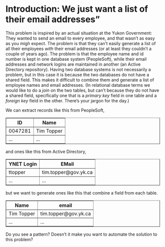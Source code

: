 # Introduction: We just want a list of their email addresses”

This problem is inspired by an actual situation at the Yukon Government:
They wanted to send an email to every employee, and that wasn’t as easy
as you migh expect. The problem is that they can’t easily generate a
list of all their employees _with_ their email addresses (or at least
they couldn’t a couple of years ago). The problem is that the employee
name and id number is kept in one database system (PeopleSoft), while
their email addresses and network logins are maintained in another (an
Active Directory repository). Having two database systems is not
necessarily a problem, but in this case it is because the two databases
do not have a shared field. This makes it difficult to combine them and
generate a list of employee names and email addresses. (In relational
database terms we would like to do a _join_ on the two tables, but
can’t because they do not have a shared field, specifically one that is
a _primary key_ field in one table and a _foreign key_ field in the
other. There’s your jargon for the day.)

We can extract records like this from PeopleSoft,

<table style="margin: 1em auto;" border="1">
  <tbody>
    <tr>
      <th>ID</th>
      <th>Name</th>
    </tr>
    <tr>
      <td>0047281</td>
      <td>Tim Topper</td>
    </tr>
    <tr>
      <td>...</td>
      <td>...</td>
    </tr>
  </tbody>
</table>
and ones like this from Active Directory,

<table style="margin: 1em auto;" border="1">
  <tbody>
    <tr>
      <th>YNET Login</th>
      <th>EMail</th>
    </tr>
    <tr>
      <td>ttopper</td>
      <td>tim.topper@gov.yk.ca</td>
    </tr>
    <tr>
      <td>...</td>
      <td>...</td>
    </tr>
  </tbody>
</table>
but we want to generate ones like this that combine a field from each
table.

<table style="margin: 1em auto;" border="1">
  <tbody>
    <tr>
      <th>Name</th>
      <th>email</th>
    </tr>
    <tr>
      <td>Tim Topper</td>
      <td>tim.topper@gov.yk.ca</td>
    </tr>
    <tr>
      <td>...</td>
      <td>...</td>
    </tr>
  </tbody>
</table>

Do you see a pattern? Doesn’t it make you want to automate the solution
to this problem?
